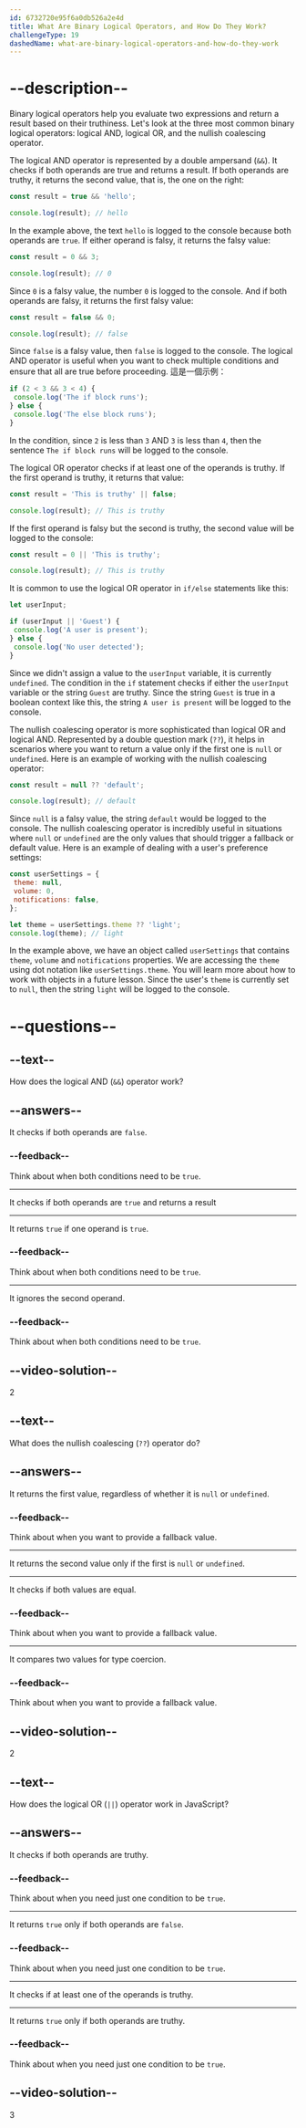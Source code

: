 ```yaml
---
id: 6732720e95f6a0db526a2e4d
title: What Are Binary Logical Operators, and How Do They Work?
challengeType: 19
dashedName: what-are-binary-logical-operators-and-how-do-they-work
---
```


# --description--

Binary logical operators help you evaluate two expressions and return a result based on their truthiness. Let's look at the three most common binary logical operators: logical AND, logical OR, and the nullish coalescing operator.

The logical AND operator is represented by a double ampersand (`&&`). It checks if both operands are true and returns a result. If both operands are truthy, it returns the second value, that is, the one on the right:

```js
const result = true && 'hello';

console.log(result); // hello
```

In the example above, the text `hello` is logged to the console because both operands are `true`. If either operand is falsy, it returns the falsy value:

```js
const result = 0 && 3;

console.log(result); // 0
```

Since `0` is a falsy value, the number `0` is logged to the console. And if both operands are falsy, it returns the first falsy value:

```js
const result = false && 0;

console.log(result); // false
```

Since `false` is a falsy value, then `false` is logged to the console. The logical AND operator is useful when you want to check multiple conditions and ensure that all are true before proceeding. 這是一個示例：

```js
if (2 < 3 && 3 < 4) {
 console.log('The if block runs'); 
} else {
 console.log('The else block runs');
} 
```

In the condition, since `2` is less than `3` AND `3` is less than `4`, then the sentence `The if block runs` will be logged to the console.

The logical OR operator checks if at least one of the operands is truthy. If the first operand is truthy, it returns that value:

```js
const result = 'This is truthy' || false;

console.log(result); // This is truthy
```

If the first operand is falsy but the second is truthy, the second value will be logged to the console:

```js
const result = 0 || 'This is truthy';

console.log(result); // This is truthy
```

It is common to use the logical OR operator in `if/else` statements like this:

```js
let userInput;

if (userInput || 'Guest') {
 console.log('A user is present');
} else {
 console.log('No user detected');
}
```

Since we didn't assign a value to the `userInput` variable, it is currently `undefined`. The condition in the `if` statement checks if either the `userInput` variable or the string `Guest` are truthy. Since the string `Guest` is true in a boolean context like this, the string `A user is present` will be logged to the console.

The nullish coalescing operator is more sophisticated than logical OR and logical AND. Represented by a double question mark (`??`), it helps in scenarios where you want to return a value only if the first one is `null` or `undefined`. Here is an example of working with the nullish coalescing operator:

```js
const result = null ?? 'default';

console.log(result); // default
```

Since `null` is a falsy value, the string `default` would be logged to the console. The nullish coalescing operator is incredibly useful in situations where `null` or `undefined` are the only values that should trigger a fallback or default value. Here is an example of dealing with a user's preference settings:

```js
const userSettings = {
 theme: null,
 volume: 0,
 notifications: false,
};

let theme = userSettings.theme ?? 'light';
console.log(theme); // light
```

In the example above, we have an object called `userSettings` that contains `theme`, `volume` and `notifications` properties. We are accessing the `theme` using dot notation like `userSettings.theme`. You will learn more about how to work with objects in a future lesson. Since the user's `theme` is currently set to `null`, then the string `light` will be logged to the console.

# --questions--

## --text--

How does the logical AND (`&&`) operator work?

## --answers--

It checks if both operands are `false`.

### --feedback--

Think about when both conditions need to be `true`.

---

It checks if both operands are `true` and returns a result

---

It returns `true` if one operand is `true`.

### --feedback--

Think about when both conditions need to be `true`.

---

It ignores the second operand.

### --feedback--

Think about when both conditions need to be `true`.

## --video-solution--

2

## --text--

What does the nullish coalescing (`??`) operator do?

## --answers--

It returns the first value, regardless of whether it is `null` or `undefined`.

### --feedback--

Think about when you want to provide a fallback value.

---

It returns the second value only if the first is `null` or `undefined`.

---

It checks if both values are equal.

### --feedback--

Think about when you want to provide a fallback value.

---

It compares two values for type coercion.

### --feedback--

Think about when you want to provide a fallback value.

## --video-solution--

2

## --text--

How does the logical OR (`||`) operator work in JavaScript?

## --answers--

It checks if both operands are truthy.

### --feedback--

Think about when you need just one condition to be `true`.

---

It returns `true` only if both operands are `false`.

### --feedback--

Think about when you need just one condition to be `true`.

---

It checks if at least one of the operands is truthy.

---

It returns `true` only if both operands are truthy.

### --feedback--

Think about when you need just one condition to be `true`.

## --video-solution--

3
